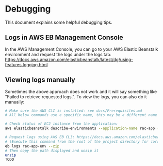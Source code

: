 # Debugging

This document explains some helpful debugging tips.

## Logs in AWS EB Management Console
In the AWS Management Console, you can go to your AWS Elastic Beanstalk environment and request the logs under the logs tab: https://docs.aws.amazon.com/elasticbeanstalk/latest/dg/using-features.logging.html

## Viewing logs manually
Sometimes the above approach does not work and it will say something like "Failed to retrieve requested logs.". To view the logs, you can also do it manually:
```sh
# Make sure the AWS CLI is installed: see docs/Prerequisites.md
# All below commands use a specific name, this may be a different name for your environment

# Check status of EC2 instance from the application:
aws elasticbeanstalk describe-environments --application-name rac-app --query "Environments[0].Status"

# Request logs using AWS EB CLI: https://docs.aws.amazon.com/elasticbeanstalk/latest/dg/eb3-logs.html
# (Execute this command from the root of the project directory for correct paths)
eb logs rac-app-env --zip
# Then copy the path displayed and unzip it
unzip 
TODO
```